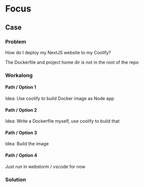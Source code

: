 # Focus

## Case

### Problem

How do I deploy my NextJS website to my Coolify?

The Dockerfile and project home dir is not in the root of the repo

### Workalong

#### Path / Option 1

Idea: Use coolify to build Docker image as Node app

#### Path / Option 2

Idea: Write a Dockerfile myself, use coolify to build that

#### Path / Option 3

Idea: Build the image 

#### Path / Option 4

Just run in webstorm / vscode for now

### Solution
